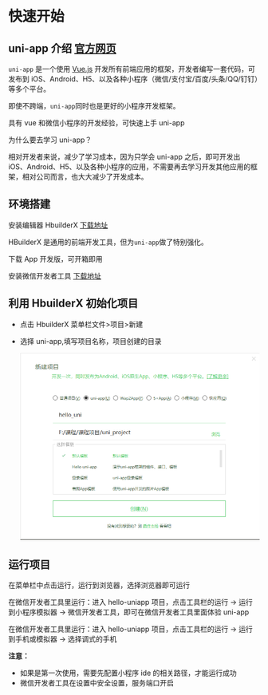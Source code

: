 # 快速开始

## uni-app 介绍 [官方网页](https://uniapp.dcloud.io/resource)

`uni-app` 是一个使用 [Vue.js](https://vuejs.org/) 开发所有前端应用的框架，开发者编写一套代码，可发布到 iOS、Android、H5、以及各种小程序（微信/支付宝/百度/头条/QQ/钉钉）等多个平台。

即使不跨端，`uni-app`同时也是更好的小程序开发框架。

具有 vue 和微信小程序的开发经验，可快速上手 uni-app

为什么要去学习 uni-app？

相对开发者来说，减少了学习成本，因为只学会 uni-app 之后，即可开发出 iOS、Android、H5、以及各种小程序的应用，不需要再去学习开发其他应用的框架，相对公司而言，也大大减少了开发成本。

## 环境搭建

安装编辑器 HbuilderX [下载地址](https://www.dcloud.io/hbuilderx.html)

HBuilderX 是通用的前端开发工具，但为`uni-app`做了特别强化。

下载 App 开发版，可开箱即用

安装微信开发者工具 [下载地址](https://developers.weixin.qq.com/miniprogram/dev/devtools/download.html)

## 利用 HbuilderX 初始化项目

- 点击 HbuilderX 菜单栏文件>项目>新建

- 选择 uni-app,填写项目名称，项目创建的目录

  ![目录](./logo/create.jpg)

## 运行项目

在菜单栏中点击运行，运行到浏览器，选择浏览器即可运行

在微信开发者工具里运行：进入 hello-uniapp 项目，点击工具栏的运行 -> 运行到小程序模拟器 -> 微信开发者工具，即可在微信开发者工具里面体验 uni-app

在微信开发者工具里运行：进入 hello-uniapp 项目，点击工具栏的运行 -> 运行到手机或模拟器 -> 选择调式的手机

**注意：**

- 如果是第一次使用，需要先配置小程序 ide 的相关路径，才能运行成功
- 微信开发者工具在设置中安全设置，服务端口开启
